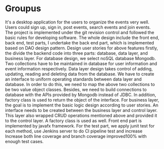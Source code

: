 # Groupus
It's a desktop application for the users to organize the events very well. Users could sign up, sign in, post events, search events and join events. The project is implemented under the git revision control and followed the basic rules for developing software. The whole design include the front end, back end, test parts, I undertake the back end part, which is implemented based on DAO design pattern. Design user stories for above features firstly, the divide the backend code into three parts: database, data layer, and business layer. For database design, we select noSQL database Mongodb. Two collections have to be maintained in database for user information and event information respectively. Data layer design takes control of adding, updating, reading and deleting data from the database. We have to create an interface to uniform operating standards between data layer and database. In order to do this, we need to map the above two collections to be two value object classes. Besides, we need to build connections to database with the APIs provided by Mongodb instead of JDBC. In addition, factory class is used to return the object of the interface. For business layer, the goal is to implement the basic logic design according to user stories. An interface needs to be created between the business layer and control layer. This layer also wrapped CRUD operations mentioned above and provided it to the control layer. A factory class is used as well. Front end part is implemented by javafx framework. For the test part, we apply junit test for each method, use Jenkins server to do CI pipeline test and increase Increase both line coverage and branch coverage improved100% with enough test cases.
